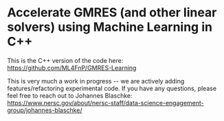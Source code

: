 # Accelerate GMRES (and other linear solvers) using Machine Learning in C++

This is the C++ version of the code here: https://github.com/ML4FnP/GMRES-Learning

This is very much a work in progress -- we are actively adding features/refactoring experimental code. If you have any questions, please feel free to reach out to Johannes Blaschke: https://www.nersc.gov/about/nersc-staff/data-science-engagement-group/johannes-blaschke/
